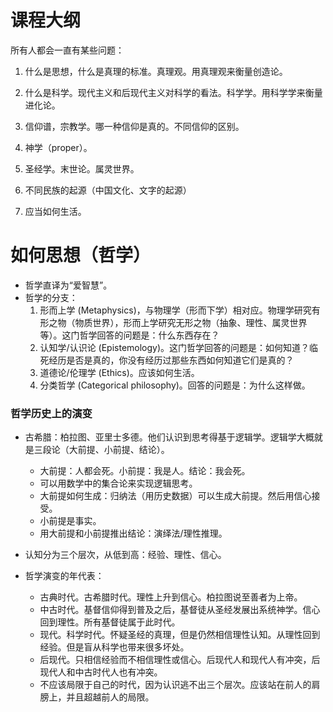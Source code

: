 # 课程大纲
所有人都会一直有某些问题：
1. 什么是思想，什么是真理的标准。真理观。用真理观来衡量创造论。

2. 什么是科学。现代主义和后现代主义对科学的看法。科学学。用科学学来衡量进化论。

3. 信仰谱，宗教学。哪一种信仰是真的。不同信仰的区别。

4. 神学（proper）。

5. 圣经学。末世论。属灵世界。

6. 不同民族的起源（中国文化、文字的起源）

7. 应当如何生活。

# 如何思想（哲学）
- 哲学直译为“爱智慧”。
- 哲学的分支：
    1. 形而上学 (Metaphysics)，与物理学（形而下学）相对应。物理学研究有形之物（物质世界），形而上学研究无形之物（抽象、理性、属灵世界等）。这门哲学回答的问题是：什么东西存在？
    2. 认知学/认识论 (Epistemology)。这门哲学回答的问题是：如何知道？临死经历是否是真的，你没有经历过那些东西如何知道它们是真的？
    3. 道德论/伦理学 (Ethics)。应该如何生活。
    4. 分类哲学 (Categorical philosophy)。回答的问题是：为什么这样做。

### 哲学历史上的演变
- 古希腊：柏拉图、亚里士多德。他们认识到思考得基于逻辑学。逻辑学大概就是三段论（大前提、小前提、结论）。
    - 大前提：人都会死。小前提：我是人。结论：我会死。
    - 可以用数学中的集合论来实现逻辑思考。
    - 大前提如何生成：归纳法（用历史数据）可以生成大前提。然后用信心接受。
    - 小前提是事实。
    - 用大前提和小前提推出结论：演绎法/理性推理。

- 认知分为三个层次，从低到高：经验、理性、信心。

- 哲学演变的年代表：
    - 古典时代。古希腊时代。理性上升到信心。柏拉图说至善者为上帝。
    - 中古时代。基督信仰得到普及之后，基督徒从圣经发展出系统神学。信心回到理性。所有基督徒属于此时代。
    - 现代。科学时代。怀疑圣经的真理，但是仍然相信理性认知。从理性回到经验。但是盲从科学也带来很多坏处。
    - 后现代。只相信经验而不相信理性或信心。后现代人和现代人有冲突，后现代人和中古时代人也有冲突。
    - 不应该局限于自己的时代，因为认识逃不出三个层次。应该站在前人的肩膀上，并且超越前人的局限。
